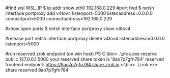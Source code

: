 #find wsl WSL_IP
$ ip addr show eth0
192.168.0.229
#port fwd
$ netsh interface portproxy add v4tov4 listenport=5000 listenaddress=0.0.0.0 connectport=5000 connectaddress=192.168.0.229

#show open ports
$ netsh interface portproxy show v4tov4

#release port
netsh interface portproxy delete v4tov4 listenaddress=0.0.0.0 listenport=5000

#run reserved zrok endpoint (on win host)
PS C:\bin> .\zrok.exe reserve public 127.0.0.1:5000
    your reserved share token is '8ao7p7gfn784'
    reserved frontend endpoint: https://8ao7p7gfn784.share.zrok.io
c:\bin> .\zrok.exe share reserved 8ao7p7gfn784
